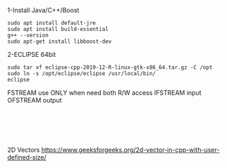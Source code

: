 
1-Install Java/C++/Boost
```
sudo apt install default-jre
sudo apt install build-essential
g++ --version
sudo apt-get install libboost-dev
```

2-ECLIPSE 64bit
```
sudo tar xf eclipse-cpp-2019-12-R-linux-gtk-x86_64.tar.gz -C /opt
sudo ln -s /opt/eclipse/eclipse /usr/local/bin/
eclipse
```


FSTREAM use ONLY when need both R/W access
IFSTREAM input
OFSTREAM output



</br></br></br></br>

2D Vectors
https://www.geeksforgeeks.org/2d-vector-in-cpp-with-user-defined-size/
